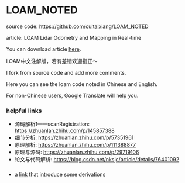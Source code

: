 # LOAM_NOTED
source code: https://github.com/cuitaixiang/LOAM_NOTED

article: LOAM Lidar Odometry and Mapping in Real-time

You can download article [here](https://github.com/blue-stone-w/example/tree/main/reference).

LOAM中文注解版，若有差错欢迎指正～

I fork from source code and add more comments.

Here you can see the loam code noted in Chinese and English.

For non-Chinese users, Google Translate will help you.

### helpful links
* 源码解析1——scanRegistration: https://zhuanlan.zhihu.com/p/145857388
* 细节分析: https://zhuanlan.zhihu.com/p/57351961
* 原理解析: https://zhuanlan.zhihu.com/p/111388877
* 原理与源码: https://zhuanlan.zhihu.com/p/29719106
* 论文与代码解析: https://blog.csdn.net/nksjc/article/details/76401092

###
* a [link](https://blog.csdn.net/weixin_46363611/article/details/108869992?utm_medium=distribute.pc_relevant.none-task-blog-2~default~BlogCommendFromMachineLearnPai2~default-10.pc_relevant_baidujshouduan&depth_1-utm_source=distribute.pc_relevant.none-task-blog-2~default~BlogCommendFromMachineLearnPai2~default-10.pc_relevant_baidujshouduan) that introduce some derivations 